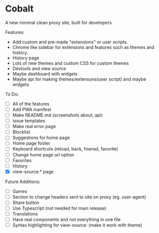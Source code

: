 # Cobalt
A new minimal clean proxy site, built for developers.

Features:
- Add custom and pre-made "extensions" or user scripts.
- Chrome like sidebar for extensions and features such as themes and history.
- History page
- Lots of new themes and custom CSS for custom themes
- Devtools and view source
- Maybe dashboard with widgets
- Maybe api for making themes/extensons(user script) and maybe widgets

To Do:
- [ ] All of the features
- [ ] Add PWA manifest
- [ ] Make README.md (screenshots about, api)
- [ ] Issue templates
- [ ] Make real error page
- [ ] Blocklist
- [ ] Suggestions for home page
- [ ] Home page footer
- [ ] Keyboard shortcuts (reload, back, fowrad, favorite)
- [ ] Change home page url option
- [ ] Favorites
- [ ] History
- [x] view-source:* page

Future Additions:
- [ ] Games
- [ ] Section to change headers sent to site on proxy (eg. user-agent)
- [ ] Share button
- [ ] Use Typescript (not needed for main release)
- [ ] Translations
- [ ] Have real components and not everything in one file
- [ ] Syntax highlighting for view-source: (make it work with theme)